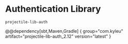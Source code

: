 # Authentication Library

`projectile-lib-auth`

@@dependency[sbt,Maven,Gradle] {
  group="com.kyleu"
  artifact="projectile-lib-auth_2.12"
  version="latest"
}
